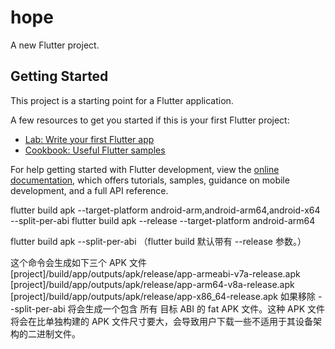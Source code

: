 # hope

A new Flutter project.

## Getting Started

This project is a starting point for a Flutter application.

A few resources to get you started if this is your first Flutter project:

- [Lab: Write your first Flutter app](https://docs.flutter.dev/get-started/codelab)
- [Cookbook: Useful Flutter samples](https://docs.flutter.dev/cookbook)

For help getting started with Flutter development, view the
[online documentation](https://docs.flutter.dev/), which offers tutorials,
samples, guidance on mobile development, and a full API reference.


flutter build apk --target-platform android-arm,android-arm64,android-x64 --split-per-abi
flutter build apk --release  --target-platform android-arm64

flutter build apk --split-per-abi
（flutter build 默认带有 --release 参数。）

这个命令会生成如下三个 APK 文件
[project]/build/app/outputs/apk/release/app-armeabi-v7a-release.apk
[project]/build/app/outputs/apk/release/app-arm64-v8a-release.apk
[project]/build/app/outputs/apk/release/app-x86_64-release.apk
如果移除 --split-per-abi 将会生成一个包含 所有 目标 ABI 的 fat APK 文件。这种 APK 文件将会在比单独构建的 APK 文件尺寸要大，会导致用户下载一些不适用于其设备架构的二进制文件。

